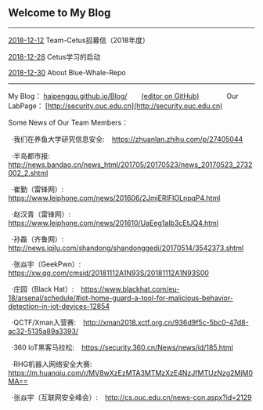## Welcome to My Blog
---
[2018-12-12](./2018-12-12.jpg) Team-Cetus招募信（2018年度）

[2018-12-28](./2018-12-28.md) Cetus学习的启动

[2018-12-30](./2018-12-30.md) About Blue-Whale-Repo

----
My Blog：  [haipengqu.github.io/Blog/](https://haipengqu.github.io/Blog/) &ensp;&ensp;&ensp; [(editor on GitHub)](https://github.com/haipengqu/Blog/edit/master/README.md)&ensp;&ensp;&ensp;&ensp;&ensp;&ensp;&ensp;&ensp;Our LabPage：  [http://security.ouc.edu.cn](http://security.ouc.edu.cn)  

Some News of Our Team Members：  

&ensp;·我们在养鱼大学研究信息安全: &ensp;  https://zhuanlan.zhihu.com/p/27405044  

&ensp;·半岛都市报: &ensp;  http://news.bandao.cn/news_html/201705/20170523/news_20170523_2732002_2.shtml  

&ensp;·崔勤（雷锋网）:&ensp; https://www.leiphone.com/news/201606/2JmjERIFIOLnpqP4.html  

&ensp;·赵汉青（雷锋网）: &ensp;  https://www.leiphone.com/news/201610/UaEeg1aIb3cEtJQ4.html  

&ensp;·孙磊（齐鲁网）: &ensp;    http://news.iqilu.com/shandong/shandonggedi/20170514/3542373.shtml  

&ensp;·张焱宇（GeekPwn）: &ensp;  https://xw.qq.com/cmsid/20181112A1N93S/20181112A1N93S00  

&ensp;·庄园（Black Hat）: &ensp;  https://www.blackhat.com/eu-18/arsenal/schedule/#iot-home-guard-a-tool-for-malicious-behavior-detection-in-iot-devices-12854  

&ensp;·QCTF/Xman入营赛: &ensp;  http://xman2018.xctf.org.cn/936d9f5c-5bc0-47d8-ac32-5135a89a3393/  

&ensp;·360 IoT黑客马拉松: &ensp; https://security.360.cn/News/news/id/185.html  

&ensp;·RHG机器人网络安全大赛: &ensp;  https://m.huanqiu.com/r/MV8wXzEzMTA3MTMzXzE4NzJfMTUzNzg2MjM0MA==  

&ensp;·张焱宇（互联网安全峰会）: &ensp;  http://cs.ouc.edu.cn/news-con.aspx?id=2129  

